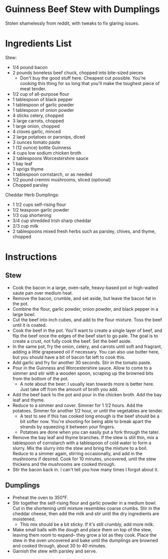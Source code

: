 # Guinness Beef Stew with Dumplings

Stolen shamelessly from reddit, with tweaks to fix glaring issues.

# Ingredients List

Stew:

- 1/4 pound bacon
- 2 pounds boneless beef chuck, chopped into bite-sized pieces
    - Don't buy the good stuff here. Cheapest cut possible. You're cooking this thing for so long that you'll make the toughest piece of meat tender.
- 1/2 cup of all-purpose flour
- 1 tablespoon of black pepper
- 1 tablespoon of garlic powder
- 1 tablespoon of onion powder
- 4 sticks celery, chopped
- 3 large carrots, chopped
- 1 large onion, chopped
- 4 cloves garlic, minced
- 2 large potatoes or parsnips, diced
- 3 ounces tomato paste
- 1 (12 ounce) bottle Guinness
- 4 cups low sodium chicken broth
- 2 tablespoons Worcestershire sauce
- 1 bay leaf
- 3 sprigs thyme
- 1 tablespoon cornstarch, or as needed
- 1/2 pound cremini mushrooms, sliced (optional)
- Chopped parsley

Cheddar Herb Dumplings:

- 1 1/2 cups self-rising flour
- 1/2 teaspoon garlic powder
- 1/3 cup shortening
- 3/4 cup shredded Irish sharp cheddar
- 2/3 cup milk
- 2 tablespoons mixed fresh herbs such as parsley, chives, and thyme, chopped

# Instructions 
## Stew
- Cook the bacon in a large, oven-safe, heavy-based pot or high-walled saute pan over medium heat.
- Remove the bacon, crumble, and set aside, but leave the bacon fat in the pot. 
- Combine the flour, garlic powder, onion powder, and black pepper in a large bowl. 
- Cut the beef into inch cubes, and add to the flour mixture. Toss the beef until it is coated.
- Cook the beef in the pot. You'll want to create a single layer of beef, and flip the beef once the edges of the beef start to go pale. The goal is to create a crust, not fully cook the beef. Set the beef aside.
- In the same pot, fry the onion, celery, and carrots until soft and fragrant, adding a little grapeseed oil if necessary. You can also use butter here, but you should have a bit of bacon fat left to cook this.
- Add garlic and fry for another 30 seconds. Stir in the tomato paste.
- Pour in the Guinness and Worcestershire sauce. Allow to come to a simmer and stir with a wooden spoon, scraping up the browned bits from the bottom of the pot. 
    - A note about the beer: I usually lean towards more is better here. Just take off from the amount of broth you add.
- Add the beef back to the pot and pour in the chicken broth. Add the bay leaf and thyme. 
- Reduce to a simmer and cover. Simmer for 1 1/2 hours. Add the potatoes. Simmer for another 1/2 hour, or until the vegetables are tender.
    - A test to see if this has cooked long enough is the beef should be a bit softer now. You're shooting for being able to break apart the strands by squeezing it between your fingers.
    - Potatoes are done when you can easily put a fork through the tater.
- Remove the bay leaf and thyme branches. If the stew is still thin, mix a tablespoon of cornstarch with a tablespoon of cold water to form a slurry. Mix the slurry into the stew and bring the mixture to a boil. Reduce to a simmer again, stirring occasionally, and add in the mushrooms if desired. Cook for 10 minutes, uncovered, until the stew thickens and the mushrooms are cooked through. 
- Stir the bacon back in. I can't tell you how many times I forgot about it.

## Dumplings
- Preheat the oven to 350°F.
- Stir together the self-rising flour and garlic powder in a medium bowl. Cut in the shortening until mixture resembles coarse crumbs. Stir in the cheddar cheese, then add the milk and stir until the dry ingredients are moistened.
    - This mix should be a bit sticky. If it's still crumbly, add more milk.
- Make small balls with the dough and place them on top of the stew, leaving them room to expand– they grow a lot as they cook. Place the stew in the oven uncovered and bake until the dumplings are browned and cooked through, about 30 to 40 minutes.
- Garnish the stew with parsley and serve.